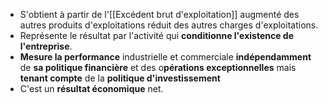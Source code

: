 - S'obtient à partir de l'[[Excédent brut d'exploitation]] augmenté des autres produits d'exploitations réduit des autres charges d'exploitations.
- Représente le résultat par l'activité qui **conditionne l'existence de l'entreprise**.
- **Mesure la performance** industrielle et commerciale **indépendamment** de **sa politique financière** et des o**pérations exceptionnelles** mais **tenant compte** de la **politique d'investissement**
- C'est un **résultat économique** net.
<html>
	<head>
		<style>
			table,
			th,
			td {
				border: 0px solid black;
				border-collapse: collapse;
			}

			th:first-child,
			td:first-child {
				border-right: 0;
			}
		</style>
	</head>
	<body>
		<table>
			<tr>
				<th></th>
				<th>Elements<span style="visibility: hidden;">aze aze aze</span></th>
				<th>Place dans le CR</th>
			</tr>
		-txt-
	 </th>				<td></td>
				</tr>
				
		</table>
	</body>
</html>